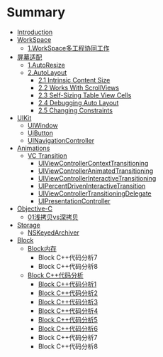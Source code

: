 # Summary

* [Introduction](README.md)
* [WorkSpace](workspace.md)
  * [1.WorkSpace多工程协同工作](workspace/1workspaceguan-li-duo-gong-cheng-xie-tong-gong-zuo.md)
* [屏幕适配](screenlayout.md)
  * [1.AutoResize](autolayout/autoresize.md)
  * [2.AutoLayout](autolayout/autolayout.md)
    * [2.1 Intrinsic Content Size](autolayout/autolayout/1-intrinsic-content-size.md)
    * [2.2 Works With ScrollViews](autolayout/autolayout/2-works-with-scrollviews.md)
    * [2.3 Self-Sizing Table View Cells](autolayout/autolayout/23-self-sizing-table-view-cells.md)
    * [2.4 Debugging Auto Layout](autolayout/autolayout/24-debugging-auto-layout.md)
    * [2.5 Changing Constraints](autolayout/autolayout/25-changing-constraints.md)
* [UIKit](uikit.md)
  * [UIWindow](uikit/uiwindow.md)
  * [UiButton](uikit/uibutton.md)
  * [UINavigationController](uinavigationcontroller.md)
* [Animations](animations.md)
  * [VC Transition](animations/vc-transition.md)
    * [UIViewControllerContextTransitioning](animations/vc-transition/uiviewcontrollercontexttransitioning.md)
    * [UIViewControllerAnimatedTransitioning](animations/vc-transition/uiviewcontrolleranimatedtransitioning.md)
    * [UIViewControllerInteractiveTransitioning](animations/vc-transition/uiviewcontrollerinteractivetransitioning.md)
    * [UIPercentDrivenInteractiveTransition](animations/vc-transition/uipercentdriveninteractivetransition.md)
    * [UIViewControllerTransitioningDelegate](animations/vc-transition/uiviewcontrollertransitioningdelegate.md)
    * [UIPresentationController](animations/vc-transition/uipresentationcontroller.md)
* [Objective-C](objective-c.md)
  * [01浅拷贝vs深拷贝](objective-c/shen-kao-bei.md)
* [Storage](storage.md)
  * [NSKeyedArchiver](storage/nskeyedarchiver.md)
* [Block](block.md)
  * [Block内存](block/blocknei-cun.md)
    * Block C++代码分析7
    * Block C++代码分析8
  * [Block C++代码分析](block/blockjie-gou.md)
    * [Block C++代码分析1](block-cdai-ma-fen-xi-1.md)
    * [Block C++代码分析2](block-cdai-ma-fen-xi-2.md)
    * [Block C++代码分析3](block-cdai-ma-fen-xi-3.md)
    * [Block C++代码分析4](block-cdai-ma-fen-xi-4.md)
    * [Block C++代码分析5](block-cdai-ma-fen-xi-5.md)
    * [Block C++代码分析6](block-cdai-ma-fen-xi-6.md)
    * Block C++代码分析7
    * Block C++代码分析8


